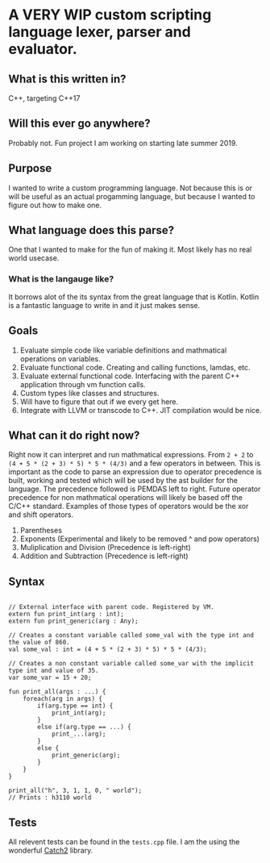 # A VERY WIP custom scripting language lexer, parser and evaluator.
## What is this written in?
C++, targeting C++17
## Will this ever go anywhere?
Probably not. Fun project I am working on starting late summer 2019.
## Purpose
I wanted to write a custom programming language. Not because this is or will be useful as an actual progamming language, but because I wanted to figure out how to make one.


## What language does this parse?
One that I wanted to make for the fun of making it.  Most likely has no real world usecase.
### What is the langauge like?
It borrows alot of the its syntax from the great language that is Kotlin. Kotlin is a fantastic language to write in and it just makes sense. 
## Goals
1. Evaluate simple code like variable definitions and mathmatical operations on variables.
2. Evaluate functional code. Creating and calling functions, lamdas, etc.
3. Evaluate external functional code. Interfacing with the parent C++ application through vm function calls. 
4. Custom types like classes and structures.
5. Will have to figure that out if we every get here.
6. Integrate with LLVM or transcode to C++. JIT compilation would be nice.

## What can it do right now?
Right now it can interpret and run mathmatical expressions. From `2 + 2` to `(4 + 5 * (2 + 3) * 5) * 5 * (4/3)` and a few operators in between.
This is important as the code to parse an expression due to operator precedence is built, working and tested which will be used by the ast builder for the language.
The precedence followed is PEMDAS left to right. Future operator precedence for non mathmatical operations will likely be based off the C/C++ standard. Examples of those types of operators would be the xor and shift operators.
1. Parentheses
2. Exponents (Experimental and likely to be removed ^ and pow operators)
3. Muliplication and Division (Precedence is left-right)
4. Addition and Subtraction (Precedence is left-right)


## Syntax
```

// External interface with parent code. Registered by VM.
extern fun print_int(arg : int);
extern fun print_generic(arg : Any);

// Creates a constant variable called some_val with the type int and the value of 860.
val some_val : int = (4 + 5 * (2 + 3) * 5) * 5 * (4/3);

// Creates a non constant variable called some_var with the implicit type int and value of 35.
var some_var = 15 + 20;

fun print_all(args : ...) {
    foreach(arg in args) {
        if(arg.type == int) {
            print_int(arg);
        }
        else if(arg.type == ...) {
            print_...(arg);
        }
        else {
            print_generic(arg);
        }
    }
}

print_all("h", 3, 1, 1, 0, " world");
// Prints : h3110 world

```

## Tests

All relevent tests can be found in the `tests.cpp` file.
I am the using the wonderful [Catch2](https://github.com/catchorg/Catch2) library.